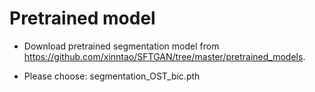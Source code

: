# Pretrained model

- Download pretrained segmentation model from https://github.com/xinntao/SFTGAN/tree/master/pretrained_models.

- Please choose: segmentation_OST_bic.pth
